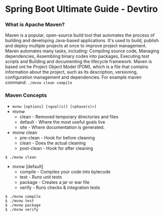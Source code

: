 # Spring Boot Ultimate Guide - Devtiro

### What is Apache Maven?
Maven is a popular, open-source build tool that automates the process of building and developing Java-based applications. 
It's used to build, publish and deploy multiple projects at once to improve project management.
Maven automates many tasks, including: Compiling source code, Managing dependencies, Assembling binary codes into packages, Executing test scripts and Building and documenting the lifecycle framework.
Maven is based ont he Project Object Model (POM), which is a file that contains information about the project, such as its description, versioning, configuration management and dependencies.
For example maven command: `./mvnw clean compile`

### Maven Concepts
* `mvnw [options] [<goal(s)] [<phase(s)>]`
* mvnw
    * clean - Removed temporary directories and files
    * default - Where the most useful goals live
    * site - Where documentation is generated.
* mvnw clean 
    * pre-clean - Hook for before cleaning
    * clean - Does the actual cleaning
    * post-clean - Hook for after cleaning

```
$ ./mvnw clean
```
* mvnw [default]
    * compile - Compiles your code into bytecode
    * test - Runs unit tests
    * package - Creates a jar or war file
    * verify - Runs checks & integration tests

```
$ ./mvnw compile
$ ./mvnw test
$ ./mvnw package
$ ./mvnw verify
```